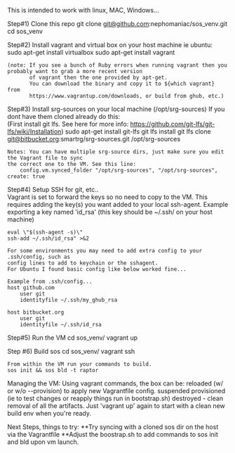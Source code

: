 This is intended to work with linux, MAC, Windows...

Step#1) Clone this repo
    git clone git@github.com:nephomaniac/sos_venv.git 
    cd sos_venv

Step#2) Install vagrant and virtual box on your host machine 
    ie ubuntu:
    sudo apt-get install virtualbox
    sudo apt-get install vagrant
    
    (note: If you see a bunch of Ruby errors when running vagrant then you probably want to grab a more recent version
           of vagrant then the one provided by apt-get. 
           You can download the binary and copy it to ${which vagrant} from 
           https://www.vagrantup.com/downloads, or build from ghub, etc.)      


Step#3) Install srg-sources on your local machine (/opt/srg-sources) 
    If you dont have them cloned already do this:   
    (First install git lfs. See here for more info: https://github.com/git-lfs/git-lfs/wiki/Installation)
    sudo apt-get install git-lfs
    git lfs install
    git lfs clone git@bitbucket.org:smartrg/srg-sources.git /opt/srg-sources

    Notes: You can have multiple srg-source dirs, just make sure you edit the Vagrant file to sync
    the correct one to the VM. See this line: 
        config.vm.synced_folder "/opt/srg-sources", "/opt/srg-sources", create: true


Step#4) Setup SSH for git, etc..  
    Vagrant is set to forward the keys so no need to copy to the VM. 
    This requires adding the key(s) you want added to your local ssh-agent. 
    Example exporting a key named 'id_rsa' (this key should be ~/.ssh/ on your host machine)
    
    eval \"$(ssh-agent -s)\"
    ssh-add ~/.ssh/id_rsa" >&2

    For some environments you may need to add extra config to your .ssh/config, such as
    config lines to add to keychain or the sshagent. 
    For Ubuntu I found basic config like below worked fine...

    Example from .ssh/config...
    host github.com
        user git
        identityfile ~/.ssh/my_ghub_rsa

    host bitbucket.org
        user git
        identityfile ~/.ssh/id_rsa 

Step#5) Run the VM
    cd sos_venv/
    vagrant up

Step #6) Build sos
    cd sos_venv/
    vagrant ssh
    
    From within the VM run your commands to build. 
    sos init && sos bld -t raptor
    
    
Managing the VM:
    Using vagrant commands, the box can be:
    reloaded (w/ or w/o --provision) to apply new Vagrantfile config. 
    suspended
    provisioned (ie to test changes or reapply things run in bootstrap.sh)
    destroyed - clean removal of all the artifacts. Just 'vagrant up' again to start with a clean new build env when you're ready. 
  
Next Steps, things to try:
    **Try syncing with a cloned sos dir on the host via the Vagrantfile
    **Adjust the boostrap.sh to add commands to sos init and bld upon vm launch. 
    
    
